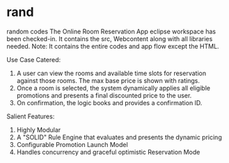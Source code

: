 # rand
random codes
The Online Room Reservation App eclipse workspace has been checked-in. It contains the src, Webcontent along with all libraries needed. Note: It contains the entire codes and app flow except the HTML.


Use Case Catered:

1. A user can view the rooms and available time slots for reservation against those rooms. The max base price is shown with ratings.
2. Once a room is selected, the system dynamically applies all eligible promotions and presents a final discounted price to the user.
3. On confirmation, the logic books and provides a confirmation ID.

Salient Features:

1. Highly Modular
2. A "SOLID" Rule Engine that evaluates and presents the dynamic pricing
3. Configurable Promotion Launch Model
4. Handles concurrency and graceful optimistic Reservation Mode
